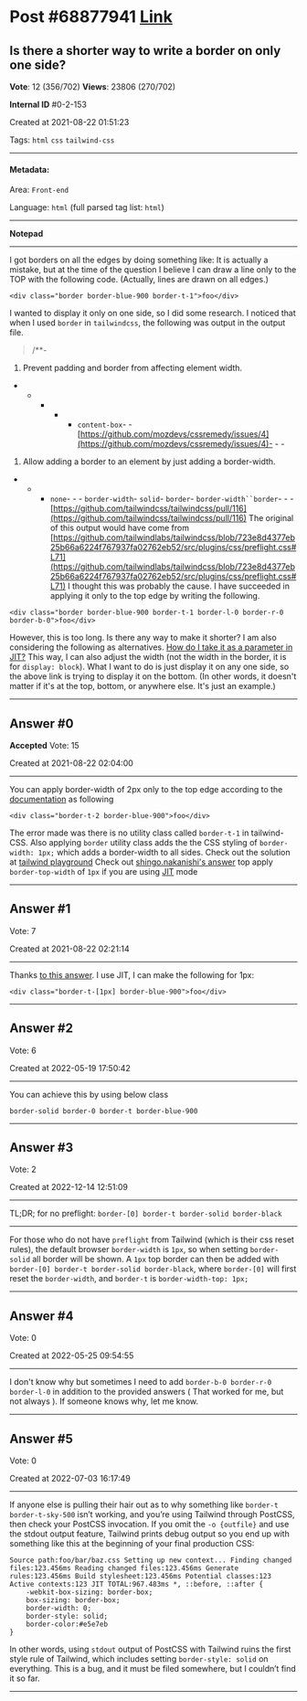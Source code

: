 
# Post \#68877941 [Link](https://stackoverflow.com/questions/68877941/)

## Is there a shorter way to write a border on only one side?

**Vote**: 12 (356/702) **Views**: 23806 (270/702) 

**Internal ID** \#0-2-153

Created at 2021-08-22 01:51:23

Tags: `html` `css` `tailwind-css`

----------

#### Metadata:

Area: `Front-end`

Language: `html` (full parsed tag list: `html`)

----------

**Notepad**


----------

I got borders on all the edges by doing something like:
It is actually a mistake, but at the time of the question I believe I can draw a line only to the TOP with the following code. (Actually, lines are drawn on all edges.)
```
<div class="border border-blue-900 border-t-1">foo</div>
```

I wanted to display it only on one side, so I did some research.
I noticed that when I used `border` in `tailwindcss`,
the following was output in the output file.
> /**- 
1. Prevent padding and border from affecting element width.

- - - - - `content-box`- - [https://github.com/mozdevs/cssremedy/issues/4](https://github.com/mozdevs/cssremedy/issues/4)- - - 
1. Allow adding a border to an element by just adding a border-width.

- - - `none`- - - `border-width`- `solid`- `border`- `border-width``border`- - - [https://github.com/tailwindcss/tailwindcss/pull/116](https://github.com/tailwindcss/tailwindcss/pull/116)
The original of this output would have come from
[https://github.com/tailwindlabs/tailwindcss/blob/723e8d4377eb25b66a6224f767937fa02762eb52/src/plugins/css/preflight.css#L71](https://github.com/tailwindlabs/tailwindcss/blob/723e8d4377eb25b66a6224f767937fa02762eb52/src/plugins/css/preflight.css#L71)
I thought this was probably the cause.
I have succeeded in applying it only to the top edge by writing the following.
```
<div class="border border-blue-900 border-t-1 border-l-0 border-r-0 border-b-0">foo</div>
```

However, this is too long. Is there any way to make it shorter?
 I am also considering the following as alternatives.
[How do I take it as a parameter in JIT?](https://stackoverflow.com/questions/68877759/how-do-i-take-it-as-a-parameter-in-jit)
This way, I can also adjust the width (not the width in the border, it is for `display: block`).
What I want to do is just display it on any one side, so the above link is trying to display it on the bottom. (In other words, it doesn't matter if it's at the top, bottom, or anywhere else. It's just an example.)


----------
        
## Answer \#0

**Accepted** Vote: 15

Created at 2021-08-22 02:04:00

------------

You can apply border-width of 2px only to the top edge according to the [documentation](https://tailwindcss.com/docs/border-width) as following
```
<div class="border-t-2 border-blue-900">foo</div>
```

The error made was there is no utility class called `border-t-1` in tailwind-CSS. Also applying `border` utility class adds the the CSS styling of `border-width: 1px;` which adds a border-width to all sides.
Check out the solution at [tailwind playground](https://play.tailwindcss.com/uBB7kVb2zB)
 Check out [shingo.nakanishi's answer](https://stackoverflow.com/a/68878038/13833218) top apply `border-top-width` of `1px` if you are using [JIT](https://tailwindcss.com/docs/just-in-time-mode#enabling-jit-mode) mode


------------
    
    
## Answer \#1

 Vote: 7

Created at 2021-08-22 02:21:14

------------

Thanks [to this answer](https://stackoverflow.com/a/68877990/1979953).
I use JIT, I can make the following for 1px:
```
<div class="border-t-[1px] border-blue-900">foo</div>
```



------------
    
    
## Answer \#2

 Vote: 6

Created at 2022-05-19 17:50:42

------------

You can achieve this by using below class
```
border-solid border-0 border-t border-blue-900
```



------------
    
    
## Answer \#3

 Vote: 2

Created at 2022-12-14 12:51:09

------------

TL;DR; for no preflight: `border-[0] border-t border-solid border-black`

---


For those who do not have `preflight` from Tailwind (which is their css reset rules), the default browser `border-width` is `1px`, so when setting `border-solid` all border will be shown.
A `1px` top border can then be added with `border-[0] border-t border-solid border-black`, where `border-[0]` will first reset the `border-width`, and `border-t` is `border-width-top: 1px;`


------------
    
    
## Answer \#4

 Vote: 0

Created at 2022-05-25 09:54:55

------------

I don't know why but sometimes I need to add `border-b-0 border-r-0 border-l-0` in addition to the provided answers ( That worked for me, but not always ). If someone knows why, let me know.


------------
    
    
## Answer \#5

 Vote: 0

Created at 2022-07-03 16:17:49

------------

If anyone else is pulling their hair out as to why something like `border-t border-t-sky-500` isn’t working, and you’re using Tailwind through PostCSS, then check your PostCSS invocation.
If you omit the `-o {outfile}` and use the stdout output feature, Tailwind prints debug output so you end up with something like this at the beginning of your final production CSS:
```
Source path:foo/bar/baz.css Setting up new context... Finding changed files:123.456ms Reading changed files:123.456ms Generate rules:123.456ms Build stylesheet:123.456ms Potential classes:123 Active contexts:123 JIT TOTAL:967.483ms *, ::before, ::after {
    -webkit-box-sizing: border-box;
    box-sizing: border-box;
    border-width: 0;
    border-style: solid;
    border-color:#e5e7eb
}
```

In other words, using `stdout` output of PostCSS with Tailwind ruins the first style rule of Tailwind, which includes setting `border-style: solid` on everything.
This is a bug, and it must be filed somewhere, but I couldn’t find it so far.


------------
    
    